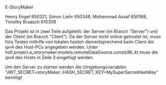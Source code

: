 E-StoryMaker

Henry Engel              650321,
Simon Liehr              650348,
Mohammad Assaf           650168,
Timothy Braasch          610308



Das Projekt ist in zwei Teile aufgeteilt: der Server (im Branch "Server") und der Client (im Branch "Client").
Da der Server nicht online gehostet ist, muss fürs Testen mithilfe von lokalen hosten dementsprechend beim Client die ipv4 des Host-PCs angegeben werden. 
Unter hsfl.project.e_storymaker.models.remoteDataSource.constURL.kt muss die ipv4 des Hosts in Zeile 3 eingefügt werden.

Um den Server zu starten werden die Umgebungsvariablen "JWT_SECRET=storyMaker ;HASH_SECRET_KEY=MySuperSecretHashKey" benötigt
